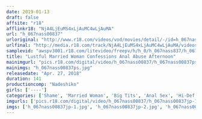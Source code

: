 ```yaml
---
date: 2019-01-13
draft: false
affsite: "r18"
afflinkr18: "NjA4LjEuMS4xLjAuMC4wLjAuMA"
url: "h_067nass00837"
urloriginal: "http://www.r18.com/videos/vod/movies/detail/-/id=h_067nass00837"
urlfinal: "http://media.r18.com/track/NjA4LjEuMS4xLjAuMC4wLjAuMA/videos/vod/movies/detail/-/id=h_067nass00837"
samplevid: "awspv3001.r18.com/litevideo/freepv/h/h_0/h_067nass837/h_067nass837_dmb_w.mp4"
title: "Lustful Married Woman Confessions Anal Abuse Afternoon"
mainimgurl: "pics.r18.com/digital/video/h_067nass00837/h_067nass00837ps.jpg"
mainimgs: "h_067nass00837ps.jpg"
releasedate: "Apr. 27, 2018"
duration: 141
productioncomp: "Nadeshiko"
girls: ['----']
categories: ['Shame', 'Married Woman', 'Big Tits', 'Anal Sex', 'Hi-Def']
imgurls: ['pics.r18.com/digital/video/h_067nass00837/h_067nass00837jp-1.jpg', 'pics.r18.com/digital/video/h_067nass00837/h_067nass00837jp-2.jpg', 'pics.r18.com/digital/video/h_067nass00837/h_067nass00837jp-3.jpg', 'pics.r18.com/digital/video/h_067nass00837/h_067nass00837jp-4.jpg', 'pics.r18.com/digital/video/h_067nass00837/h_067nass00837jp-5.jpg', 'pics.r18.com/digital/video/h_067nass00837/h_067nass00837jp-6.jpg', 'pics.r18.com/digital/video/h_067nass00837/h_067nass00837jp-7.jpg', 'pics.r18.com/digital/video/h_067nass00837/h_067nass00837jp-8.jpg', 'pics.r18.com/digital/video/h_067nass00837/h_067nass00837jp-9.jpg', 'pics.r18.com/digital/video/h_067nass00837/h_067nass00837jp-10.jpg', 'pics.r18.com/digital/video/h_067nass00837/h_067nass00837jp-11.jpg', 'pics.r18.com/digital/video/h_067nass00837/h_067nass00837jp-12.jpg', 'pics.r18.com/digital/video/h_067nass00837/h_067nass00837jp-13.jpg', 'pics.r18.com/digital/video/h_067nass00837/h_067nass00837jp-14.jpg', 'pics.r18.com/digital/video/h_067nass00837/h_067nass00837jp-15.jpg', 'pics.r18.com/digital/video/h_067nass00837/h_067nass00837jp-16.jpg', 'pics.r18.com/digital/video/h_067nass00837/h_067nass00837jp-17.jpg', 'pics.r18.com/digital/video/h_067nass00837/h_067nass00837jp-18.jpg', 'pics.r18.com/digital/video/h_067nass00837/h_067nass00837jp-19.jpg', 'pics.r18.com/digital/video/h_067nass00837/h_067nass00837jp-20.jpg']
imgs: ['h_067nass00837jp-1.jpg', 'h_067nass00837jp-2.jpg', 'h_067nass00837jp-3.jpg', 'h_067nass00837jp-4.jpg', 'h_067nass00837jp-5.jpg', 'h_067nass00837jp-6.jpg', 'h_067nass00837jp-7.jpg', 'h_067nass00837jp-8.jpg', 'h_067nass00837jp-9.jpg', 'h_067nass00837jp-10.jpg', 'h_067nass00837jp-11.jpg', 'h_067nass00837jp-12.jpg', 'h_067nass00837jp-13.jpg', 'h_067nass00837jp-14.jpg', 'h_067nass00837jp-15.jpg', 'h_067nass00837jp-16.jpg', 'h_067nass00837jp-17.jpg', 'h_067nass00837jp-18.jpg', 'h_067nass00837jp-19.jpg', 'h_067nass00837jp-20.jpg']
---
```

